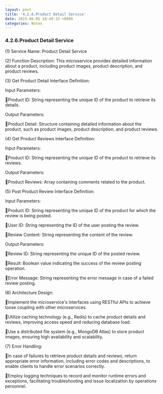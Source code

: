 ```yaml
---
layout: post
title: '4.2.6.Product Detail Service'
date: 2023-06-05 10:49:33 +0800
categories: Notes
---
```


### 4.2.6.Product Detail Service

(1) Service Name: Product Detail Service

(2) Function Description: This microservice provides detailed information about a product, including product images, product description, and product reviews.

(3) Get Product Detail Interface Definition:

Input Parameters:

Product ID: String representing the unique ID of the product to retrieve its details.

Output Parameters:

Product Detail: Structure containing detailed information about the product, such as product images, product description, and product reviews.

(4) Get Product Reviews Interface Definition:

Input Parameters:

Product ID: String representing the unique ID of the product to retrieve its reviews.

Output Parameters:

Product Reviews: Array containing comments related to the product.

(5) Post Product Review Interface Definition:

Input Parameters:

Product ID: String representing the unique ID of the product for which the review is being posted.

User ID: String representing the ID of the user posting the review.

Review Content: String representing the content of the review.

Output Parameters:

Review ID: String representing the unique ID of the posted review.

Result: Boolean value indicating the success of the review posting operation.

Error Message: String representing the error message in case of a failed review posting.

(6) Architecture Design:

Implement the microservice's interfaces using RESTful APIs to achieve loose coupling with other microservices.

Utilize caching technology (e.g., Redis) to cache product details and reviews, improving access speed and reducing database load.

Use a distributed file system (e.g., MongoDB Atlas) to store product images, ensuring high availability and scalability.

(7) Error Handling:

In case of failures to retrieve product details and reviews, return appropriate error information, including error codes and descriptions, to enable clients to handle error scenarios correctly.

Employ logging techniques to record and monitor runtime errors and exceptions, facilitating troubleshooting and issue localization by operations personnel.
